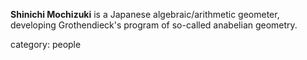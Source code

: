 **Shinichi Mochizuki** is a Japanese algebraic/arithmetic geometer, developing Grothendieck's program of so-called anabelian geometry.

category: people


